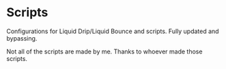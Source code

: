# Scripts
Configurations for Liquid Drip/Liquid Bounce and scripts. Fully updated and bypassing. 

Not all of the scripts are made by me. Thanks to whoever made those scripts. 

